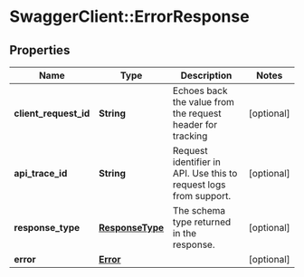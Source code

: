 # SwaggerClient::ErrorResponse

## Properties
Name | Type | Description | Notes
------------ | ------------- | ------------- | -------------
**client_request_id** | **String** | Echoes back the value from the request header for tracking | [optional] 
**api_trace_id** | **String** | Request identifier in API. Use this to request logs from support. | [optional] 
**response_type** | [**ResponseType**](ResponseType.md) | The schema type returned in the response. | [optional] 
**error** | [**Error**](Error.md) |  | [optional] 


